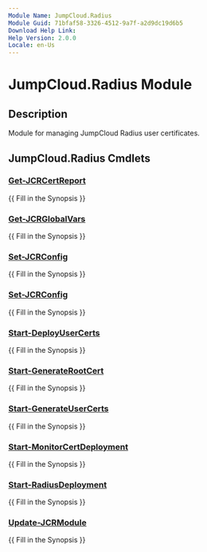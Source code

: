 ```yaml
---
Module Name: JumpCloud.Radius
Module Guid: 71bfaf58-3326-4512-9a7f-a2d9dc19d6b5
Download Help Link:  
Help Version: 2.0.0
Locale: en-Us
---
```


# JumpCloud.Radius Module
## Description
Module for managing JumpCloud Radius user certificates.

## JumpCloud.Radius Cmdlets
### [Get-JCRCertReport](Get-JCRCertReport.md)
{{ Fill in the Synopsis }}

### [Get-JCRGlobalVars](Get-JCRGlobalVars.md)
{{ Fill in the Synopsis }}

### [Set-JCRConfig](Set-JCRConfig.md)
{{ Fill in the Synopsis }}

### [Set-JCRConfig](Set-JCRConfig.md)
{{ Fill in the Synopsis }}

### [Start-DeployUserCerts](Start-DeployUserCerts.md)
{{ Fill in the Synopsis }}

### [Start-GenerateRootCert](Start-GenerateRootCert.md)
{{ Fill in the Synopsis }}

### [Start-GenerateUserCerts](Start-GenerateUserCerts.md)
{{ Fill in the Synopsis }}

### [Start-MonitorCertDeployment](Start-MonitorCertDeployment.md)
{{ Fill in the Synopsis }}

### [Start-RadiusDeployment](Start-RadiusDeployment.md)
{{ Fill in the Synopsis }}

### [Update-JCRModule](Update-JCRModule.md)
{{ Fill in the Synopsis }}


